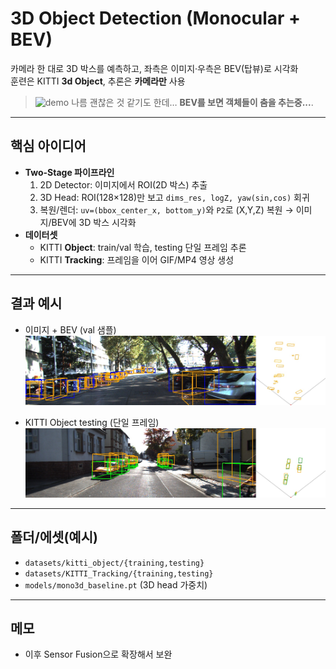 # 3D Object Detection (Monocular + BEV)

카메라 한 대로 3D 박스를 예측하고, 좌측은 이미지·우측은 BEV(탑뷰)로 시각화  
훈련은 KITTI **3d Object**, 추론은 **카메라만** 사용

> ![demo](assets/track_0003.gif)
> 나름 괜찮은 것 같기도 한데… **BEV를 보면 객체들이 춤을 추는중...**.

---

## 핵심 아이디어

- **Two-Stage 파이프라인**
  1) 2D Detector: 이미지에서 ROI(2D 박스) 추출  
  2) 3D Head: ROI(128×128)만 보고 `dims_res, logZ, yaw(sin,cos)` 회귀  
  3) 복원/렌더: `uv=(bbox_center_x, bottom_y)`와 `P2`로 (X,Y,Z) 복원 → 이미지/BEV에 3D 박스 시각화
- **데이터셋**
  - KITTI **Object**: train/val 학습, testing 단일 프레임 추론
  - KITTI **Tracking**: 프레임을 이어 GIF/MP4 영상 생성

---

## 결과 예시

- 이미지 + BEV (val 샘플)  
  ![combo_val](assets/000002_testing_combo.jpg)

- KITTI Object testing (단일 프레임)  
  ![combo_test](assets/000021_preview_3d_bev.jpg)

---

## 폴더/에셋(예시)
- `datasets/kitti_object/{training,testing}`  
- `datasets/KITTI_Tracking/{training,testing}`  
- `models/mono3d_baseline.pt` (3D head 가중치)  

---

## 메모
- 이후 Sensor Fusion으로 확장해서 보완
